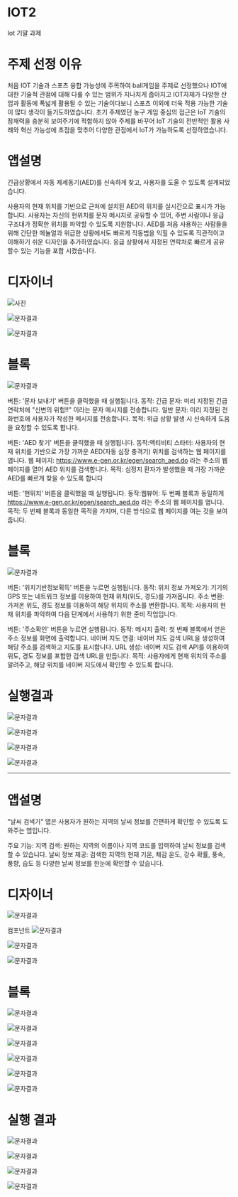 # IOT2
Iot 기말 과제
 

# 주제 선정 이유

처음 IOT 기술과 스포츠 융합 가능성에 주목하여 ball게임을 주제로 선정했으나 IOT애 대한 기술적 관점에 대해 다룰 수 있는 범위가 지나치게 좁아지고 IOT자체가 다양한 산업과 활동에 폭넓게 활용될 수 있는 기술이다보니 스포츠 이외에 더욱 적용 가능한 기술이 많다 생각이 들기도하였습니다. 
초기 주제였던 농구 게임 중심의 접근은 IoT 기술의 잠재력을 충분히 보여주기에 적합하지 않아 주제를 바꾸어 IoT 기술의 전반적인 활용 사럐와 혁신 가능성에 초점을 맞추어 다양한 관점에서 IoT가 가능하도록 선정하였습니다.



# 앱설명

긴급상황에서 자동 제세동기(AED)를 신속하게 찾고, 사용자를 도울 수 있도록 설계되었습니다.

사용자의 현재 위치를 기반으로 근처에 설치된 AED의 위치를 실시간으로 표시가 가능합니다.
사용자는 자신의 현위치를 문자 메시지로 공유할 수 있어, 주변 사람이나 응급 구조대가 정확한 위치를 파악할 수 있도록 지원합니다.
AED를 처음 사용하는 사람들을 위해 간단한 메뉼얼과 위급한 상황에서도 빠르게 작동법을 익힐 수 있도록 직관적이고 이해하기 쉬운 디자인을 추가하였습니다.
응급 상황에서 지정된 연락처로 빠르게 공유 할수 있는 기능을 포합 시켰습니다.

 

# 디자이너

![사진](https://github.com/Jihanyu117/IOT2/blob/main/AED%20%EB%94%94%EC%9E%90%EC%9D%B4%EB%84%88.jpg)

![문자결과](https://github.com/Jihanyu117/IOT2/blob/main/AED%20%EC%BB%B4%ED%8F%AC%EB%84%8C%ED%8A%B8.png)

![문자결과](https://github.com/Jihanyu117/IOT2/blob/main/AED%20%EC%BB%B4%ED%8F%AC%EB%84%8C%ED%8A%B8.png)

# 블록 

![문자결과](https://github.com/Jihanyu117/IOT2/blob/main/AED-1.png)

버튼: '문자 보내기' 버튼을 클릭했을 때 실행됩니다.
동작:
긴급 문자: 미리 지정된 긴급 연락처에 "신변의 위험!!" 이라는 문자 메시지를 전송합니다.
일반 문자: 미리 지정된 전화번호에 사용자가 작성한 메시지를 전송합니다.
목적: 위급 상황 발생 시 신속하게 도움을 요청할 수 있도록 합니다.

버튼: 'AED 찾기' 버튼을 클릭했을 때 실행됩니다.
동작:액티비티 스타터: 사용자의 현재 위치를 기반으로 가장 가까운 AED(자동 심장 충격기) 위치를 검색하는 웹 페이지를 엽니다.
웹 페이지: https://www.e-gen.or.kr/egen/search_aed.do 
라는 주소의 웹 페이지를 열어 AED 위치를 검색합니다.
목적: 심정지 환자가 발생했을 때 가장 가까운 AED를 빠르게 찾을 수 있도록 합니다

버튼: '현위치' 버튼을 클릭했을 때 실행됩니다.
동작:웹뷰어: 두 번째 블록과 동일하게 https://www.e-gen.or.kr/egen/search_aed.do 
라는 주소의 웹 페이지를 엽니다.
목적: 두 번째 블록과 동일한 목적을 가지며, 다른 방식으로 웹 페이지를 여는 것을 보여줍니다.

# 블록

![문자결과](https://github.com/Jihanyu117/IOT2/blob/main/AED-2.jpg)

버튼: '위치기반정보획득' 버튼을 누르면 실행됩니다.
동작:
위치 정보 가져오기: 기기의 GPS 또는 네트워크 정보를 이용하여 현재 위치(위도, 경도)를 가져옵니다.
주소 변환: 가져온 위도, 경도 정보를 이용하여 해당 위치의 주소를 변환합니다.
목적: 사용자의 현재 위치를 파악하여 다음 단계에서 사용하기 위한 준비 작업입니다.

버튼: '주소확인' 버튼을 누르면 실행됩니다.
동작:
메시지 출력: 첫 번째 블록에서 얻은 주소 정보를 화면에 출력합니다.
네이버 지도 연결: 네이버 지도 검색 URL을 생성하여 해당 주소를 검색하고 지도를 표시합니다.
URL 생성: 네이버 지도 검색 API를 이용하여 위도, 경도 정보를 포함한 검색 URL을 만듭니다.
목적: 사용자에게 현재 위치의 주소를 알려주고, 해당 위치를 네이버 지도에서 확인할 수 있도록 합니다.


# 실행결과

![문자결과](https://github.com/Jihanyu117/IOT2/blob/main/AED%20%EC%8B%A4%ED%96%89-1.jpg)


![문자결과](https://github.com/Jihanyu117/IOT2/blob/main/AED%20%EC%8B%A4%ED%96%89-2.jpg)


![문자결과](https://github.com/Jihanyu117/IOT2/blob/main/AED%20%EB%AC%B8%EC%9E%90%20%EA%B2%B0%EA%B3%BC%EA%B0%92.jpg)


![문자결과](https://github.com/Jihanyu117/IOT2/blob/main/AED%20%EA%B3%B5%EC%9C%A0%20%EA%B2%B0%EA%B3%BC%EA%B0%92.jpg)



----------------------------------------------------------------------------------------------


# 앱설명


"날씨 검색기" 앱은 사용자가 원하는 지역의 날씨 정보를 간편하게 확인할 수 있도록 도와주는 앱입니다.

주요 기능: 지역 검색: 원하는 지역의 이름이나 지역 코드를 입력하여 날씨 정보를 검색할 수 있습니다.
날씨 정보 제공: 검색한 지역의 현재 기온, 체감 온도, 강수 확률, 
풍속, 풍향, 습도 등 
다양한 날씨 정보를 한눈에 확인할 수 있습니다.


# 디자이너


![문자결과](https://github.com/Jihanyu117/IOT2/blob/main/weather%20%EB%94%94%EC%9E%90%EC%9D%B4%EB%84%88.png)


컴포넌트
![문자결과](https://github.com/Jihanyu117/IOT2/blob/main/weather%20%EC%BB%B4%ED%8F%AC%EB%84%8C%ED%8A%B8-1.jpg)


![문자결과](https://github.com/Jihanyu117/IOT2/blob/main/weather%20%EC%BB%B4%ED%8F%AC%EB%84%8C%ED%8A%B8-2.jpg)


![문자결과](https://github.com/Jihanyu117/IOT2/blob/main/weather%20%EC%BB%B4%ED%8F%AC%EB%84%8C%ED%8A%B8-3.jpg)


# 블록


![문자결과](https://github.com/Jihanyu117/IOT2/blob/main/weather%EB%B8%94%EB%9F%AD-1.png)


![문자결과](https://github.com/Jihanyu117/IOT2/blob/main/weather%EB%B8%94%EB%9F%AD-2.png)


![문자결과](https://github.com/Jihanyu117/IOT2/blob/main/weather%EB%B8%94%EB%9F%AD-3.png)


![문자결과](https://github.com/Jihanyu117/IOT2/blob/main/weather%EB%B8%94%EB%9F%AD-4.png)


![문자결과](https://github.com/Jihanyu117/IOT2/blob/main/weather%EB%B8%94%EB%9F%AD-5.png)


![문자결과](https://github.com/Jihanyu117/IOT2/blob/main/weather%EB%B8%94%EB%9F%AD-6.png)


# 실행 결과


![문자결과](https://github.com/Jihanyu117/IOT2/blob/main/weather%20%EA%B2%B0%EA%B3%BC%EA%B0%92-1.jpg)


![문자결과](https://github.com/Jihanyu117/IOT2/blob/main/weather%20%EA%B2%B0%EA%B3%BC%EA%B0%92-2.jpg)


![문자결과](https://github.com/Jihanyu117/IOT2/blob/main/weather%20%EA%B2%B0%EA%B3%BC%EA%B0%92-3.jpg)


![문자결과](https://github.com/Jihanyu117/IOT2/blob/main/weather%20%EA%B2%B0%EA%B3%BC%EA%B0%92-4.jpg)





